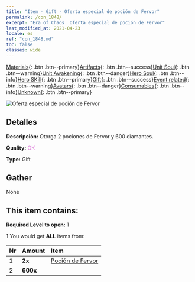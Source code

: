 ```yaml
---
title: "Item - Gift - Oferta especial de poción de Fervor"
permalink: /con_1848/
excerpt: "Era of Chaos  Oferta especial de poción de Fervor"
last_modified_at: 2021-04-23
locale: es
ref: "con_1848.md"
toc: false
classes: wide
---
```

 [Materials](/ItemsES/){: .btn .btn--primary}[Artifacts](/ItemsES/Artifacts/){: .btn .btn--success}[Unit Soul](/ItemsES/UnitSoul/){: .btn .btn--warning}[Unit Awakening](/ItemsES/UnitAwakening/){: .btn .btn--danger}[Hero Soul](/ItemsES/HeroSoul/){: .btn .btn--info}[Hero SKill](/ItemsES/HeroSkill/){: .btn .btn--primary}[Gift](/ItemsES/Gift/){: .btn .btn--success}[Event related](/ItemsES/Events/){: .btn .btn--warning}[Avatars](/ItemsES/Avatars/){: .btn .btn--danger}[Consumables](/ItemsES/Consumables/){: .btn .btn--info}[Unknown](/ItemsES/Unknown/){: .btn .btn--primary}

 ![Oferta especial de poción de Fervor](/images/t/i_907470.png)

## Detalles
 **Descripción:** Otorga 2 pociones de Fervor y 600 diamantes.

 **Quality:** <span style="color: #DA70D6">OK</span>

 **Type:** Gift

## Gather

  None

## This item contains:

 **Required Level to open:** 1

 1 You would get **ALL** items  from:

  | Nr | Amount |     Item    |
  |:---|:-------|:------------|
  | 1 |  **2x** | [Poción de Fervor](/ItemsES/con_1850/) |  | 
  | 2 |  **600x** | <i class="fas fa-gem"/> |  | 
